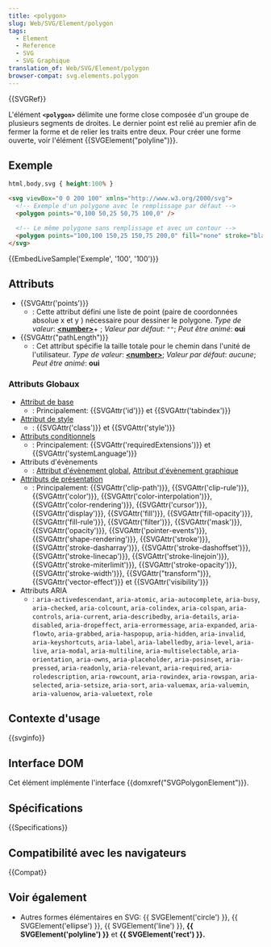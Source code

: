 ```yaml
---
title: <polygon>
slug: Web/SVG/Element/polygon
tags:
  - Element
  - Reference
  - SVG
  - SVG Graphique
translation_of: Web/SVG/Element/polygon
browser-compat: svg.elements.polygon
---
```

{{SVGRef}}

L'élément **`<polygon>`** délimite une forme close composée d'un groupe de plusieurs segments de droites. Le dernier point est relié au premier afin de fermer la forme et de relier les traits entre deux. Pour créer une forme ouverte, voir l'élément {{SVGElement("polyline")}}.

## Exemple

```css hidden
html,body,svg { height:100% }
```

```html
<svg viewBox="0 0 200 100" xmlns="http://www.w3.org/2000/svg">
  <!-- Exemple d'un polygone avec le remplissage par défaut -->
  <polygon points="0,100 50,25 50,75 100,0" />

  <!-- Le même polygone sans remplissage et avec un contour -->
  <polygon points="100,100 150,25 150,75 200,0" fill="none" stroke="black" />
</svg>
```

{{EmbedLiveSample('Exemple', '100', '100')}}

## Attributs

- {{SVGAttr('points')}}
  - : Cette attribut défini une liste de point (paire de coordonnées absolue x et y ) nécessaire pour dessiner le polygone.
    _Type de valeur_: [**\<number>**](/fr/docs/Web/SVG/Content_type#Number)+ ; _Valeur par défaut_: `""`; _Peut être animé_: **oui**
- {{SVGAttr("pathLength")}}
  - : Cet attribut spécifie la taille totale pour le chemin dans l'unité de l'utilisateur.
    _Type de valeur_: [**\<number>**](/fr/docs/Web/SVG/Content_type#Number); _Valeur par défaut_: _aucune_; _Peut être animé_: **oui**

### Attributs Globaux

- [Attribut de base](/fr/docs/Web/SVG/Attribute/Core)
  - : Principalement: {{SVGAttr('id')}} et {{SVGAttr('tabindex')}}
- [Attribut de style](/fr/docs/Web/SVG/Attribute/Styling)
  - : {{SVGAttr('class')}} et {{SVGAttr('style')}}
- [Attributs conditionnels](/fr/docs/Web/SVG/Attribute/Conditional_Processing)
  - : Principalement: {{SVGAttr('requiredExtensions')}} et {{SVGAttr('systemLanguage')}}
- Attributs d'évènements
  - : [Attribut d'évènement global](/fr/docs/Web/SVG/Attribute/Events#global_event_attributes), [Attribut d'évènement graphique](/fr/docs/Web/SVG/Attribute/Events#graphical_event_attributes)
- [Attributs de présentation](h/fr/docs/Web/SVG/Attribute/Presentation)
  - : Principalement: {{SVGAttr('clip-path')}}, {{SVGAttr('clip-rule')}}, {{SVGAttr('color')}}, {{SVGAttr('color-interpolation')}}, {{SVGAttr('color-rendering')}}, {{SVGAttr('cursor')}}, {{SVGAttr('display')}}, {{SVGAttr('fill')}}, {{SVGAttr('fill-opacity')}}, {{SVGAttr('fill-rule')}}, {{SVGAttr('filter')}}, {{SVGAttr('mask')}}, {{SVGAttr('opacity')}}, {{SVGAttr('pointer-events')}}, {{SVGAttr('shape-rendering')}}, {{SVGAttr('stroke')}}, {{SVGAttr('stroke-dasharray')}}, {{SVGAttr('stroke-dashoffset')}}, {{SVGAttr('stroke-linecap')}}, {{SVGAttr('stroke-linejoin')}}, {{SVGAttr('stroke-miterlimit')}}, {{SVGAttr('stroke-opacity')}}, {{SVGAttr('stroke-width')}}, {{SVGAttr("transform")}}, {{SVGAttr('vector-effect')}} et {{SVGAttr('visibility')}}
- Attributs ARIA
  - : `aria-activedescendant`, `aria-atomic`, `aria-autocomplete`, `aria-busy`, `aria-checked`, `aria-colcount`, `aria-colindex`, `aria-colspan`, `aria-controls`, `aria-current`, `aria-describedby`, `aria-details`, `aria-disabled`, `aria-dropeffect`, `aria-errormessage`, `aria-expanded`, `aria-flowto`, `aria-grabbed`, `aria-haspopup`, `aria-hidden`, `aria-invalid`, `aria-keyshortcuts`, `aria-label`, `aria-labelledby`, `aria-level`, `aria-live`, `aria-modal`, `aria-multiline`, `aria-multiselectable`, `aria-orientation`, `aria-owns`, `aria-placeholder`, `aria-posinset`, `aria-pressed`, `aria-readonly`, `aria-relevant`, `aria-required`, `aria-roledescription`, `aria-rowcount`, `aria-rowindex`, `aria-rowspan`, `aria-selected`, `aria-setsize`, `aria-sort`, `aria-valuemax`, `aria-valuemin`, `aria-valuenow`, `aria-valuetext`, `role`

## Contexte d'usage

{{svginfo}}

## Interface DOM

Cet élément implémente l'interface {{domxref("SVGPolygonElement")}}.

## Spécifications

{{Specifications}}

## Compatibilité avec les navigateurs

{{Compat}}

## Voir également

- Autres formes élémentaires en SVG: {{ SVGElement('circle') }}, {{ SVGElement('ellipse') }}, {{ SVGElement('line') }}, **{{ SVGElement('polyline') }}** et **{{ SVGElement('rect') }}.**
